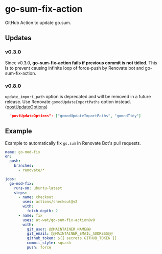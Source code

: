 # go-sum-fix-action
GitHub Action to update go.sum.

## Updates

### v0.3.0
Since v0.3.0, **go-sum-fix-action fails if previous commit is not tidied**. This is to prevent causing infinite loop of force-push by Renovate bot and go-sum-fix-action.

### v0.8.0

`update_import_path` option is deprecated and will be removed in a future release.
Use Renovate `gomodUpdateImportPaths` option instead.
([postUpdateOptions](https://docs.renovatebot.com/configuration-options/#postupdateoptions))
```json
  "postUpdateOptions": ["gomodUpdateImportPaths", "gomodTidy"]
```

## Example

Example to automatically fix `go.sum` in Renovate Bot's pull requests.

```yaml
name: go-mod-fix
on:
  push:
    branches:
      - renovate/*

jobs:
  go-mod-fix:
    runs-on: ubuntu-latest
    steps:
      - name: checkout
        uses: actions/checkout@v2
        with:
          fetch-depth: 2
      - name: fix
        uses: at-wat/go-sum-fix-action@v0
        with:
          git_user: @@MAINTAINER_NAME@@
          git_email: @@MAINTAINER_EMAIL_ADDRESS@@
          github_token: ${{ secrets.GITHUB_TOKEN }}
          commit_style: squash
          push: force
```
